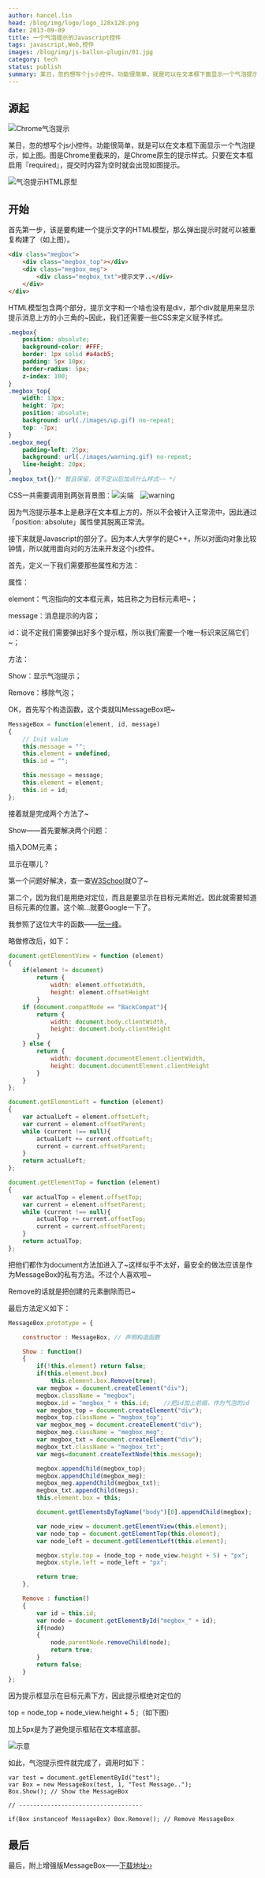 ```yaml
---
author: hancel.lin
head: /blog/img/logo/logo_128x128.png
date: 2013-09-09
title: 一个气泡提示的Javascript控件
tags: javascript,Web,控件
images: /blog/img/js-ballon-plugin/01.jpg
category: tech
status: publish
summary: 某日，忽的想写个js小控件。功能很简单，就是可以在文本框下面显示一个气泡提示，如上图。图是Chrome里截来的，是Chrome原生的提示样式。只要在文本框启用『required』，提交时内容为空时就会出现如图提示...
---
```

源起
---
![Chrome气泡提示][1]

某日，忽的想写个js小控件。功能很简单，就是可以在文本框下面显示一个气泡提示，如上图。图是Chrome里截来的，是Chrome原生的提示样式。只要在文本框启用『required』，提交时内容为空时就会出现如图提示。

![气泡提示HTML原型][2]

开始
---

首先第一步，该是要构建一个提示文字的HTML模型，那么弹出提示时就可以被重复构建了（如上图）。
```html
<div class="megbox">
    <div class="megbox_top"></div>
    <div class="megbox_meg">
        <div class="megbox_txt">提示文字..</div>
    </div>
</div>
```

HTML模型包含两个部分，提示文字和一个啥也没有是div，那个div就是用来显示提示消息上方的小三角的~因此，我们还需要一些CSS来定义赋予样式。

```css
.megbox{
    position: absolute;
    background-color: #FFF;
    border: 1px solid #a4acb5;
    padding: 5px 10px;
    border-radius: 5px;
    z-index: 100;
}
.megbox_top{
    width: 13px;
    height: 7px;
    position: absolute;
    background: url(./images/up.gif) no-repeat;
    top: -7px;
}
.megbox_meg{
    padding-left: 25px;
    background: url(./images/warning.gif) no-repeat;
    line-height: 20px;
}
.megbox_txt{}/* 暂且保留，说不定以后加点什么样式~~ */
```

CSS一共需要调用到两张背景图：![尖端][3]　![warning][4]

因为气泡提示基本上是悬浮在文本框上方的，所以不会被计入正常流中，因此通过「position: absolute」属性使其脱离正常流。

接下来就是Javascript的部分了。因为本人大学学的是C++，所以对面向对象比较钟情，所以就用面向对的方法来开发这个js控件。

首先，定义一下我们需要那些属性和方法：

属性：

element：气泡指向的文本框元素，姑且称之为目标元素吧~；

message：消息提示的内容；

id：说不定我们需要弹出好多个提示框，所以我们需要一个唯一标识来区隔它们~；

方法：

Show：显示气泡提示；

Remove：移除气泡；

OK，首先写个构造函数，这个类就叫MessageBox吧~

```javascript
MessageBox = function(element, id, message)
{
    // Init value
    this.message = "";
    this.element = undefined;   
    this.id = "";

    this.message = message;
    this.element = element;
    this.id = id;
};
```
接着就是完成两个方法了~

Show——首先要解决两个问题：

插入DOM元素；

显示在哪儿？

第一个问题好解决，查一查[W3School](http://www.w3school.com.cn/xmldom/dom_nodes_create.asp)就O了~

第二个，因为我们是用绝对定位，而且是要显示在目标元素附近。因此就需要知道目标元素的位置。这个嘛…就要Google一下了。

我参照了这位大牛的函数——[阮一峰](http://www.ruanyifeng.com/blog/2009/09/find_element_s_position_using_javascript.html)。

略做修改后，如下：

```javascript
document.getElementView = function (element)
{
    if(element != document)
        return {
            width: element.offsetWidth,
            height: element.offsetHeight
        }
    if (document.compatMode == "BackCompat"){
        return {
            width: document.body.clientWidth,
            height: document.body.clientHeight
        }
    } else {
        return {
            width: document.documentElement.clientWidth,
            height: document.documentElement.clientHeight
        }
    }
};

document.getElementLeft = function (element)
{
    var actualLeft = element.offsetLeft;
    var current = element.offsetParent;
    while (current !== null){
        actualLeft += current.offsetLeft;
        current = current.offsetParent;
    }
    return actualLeft;
};

document.getElementTop = function (element)
{
    var actualTop = element.offsetTop;
    var current = element.offsetParent;
    while (current !== null){
        actualTop += current.offsetTop;
        current = current.offsetParent;
    }
    return actualTop;
};
```

把他们都作为document方法加进入了~这样似乎不太好，最安全的做法应该是作为MessageBox的私有方法。不过个人喜欢啦~

Remove的话就是把创建的元素删除而已~

最后方法定义如下：

```javascript
MessageBox.prototype = {

    constructor : MessageBox, // 声明构造函数

    Show : function()
    {
        if(!this.element) return false;
        if(this.element.box)
            this.element.box.Remove(true);
        var megbox = document.createElement("div");
        megbox.className = "megbox";
        megbox.id = "megbox_" + this.id;    //把id加上前缀，作为气泡的id
        var megbox_top = document.createElement("div");
        megbox_top.className = "megbox_top";
        var megbox_meg = document.createElement("div");
        megbox_meg.className = "megbox_meg";
        var megbox_txt = document.createElement("div");
        megbox_txt.className = "megbox_txt";
        var megs=document.createTextNode(this.message);

        megbox.appendChild(megbox_top);
        megbox.appendChild(megbox_meg);
        megbox_meg.appendChild(megbox_txt);
        megbox_txt.appendChild(megs);
        this.element.box = this;

        document.getElementsByTagName("body")[0].appendChild(megbox);

        var node_view = document.getElementView(this.element);
        var node_top = document.getElementTop(this.element);
        var node_left = document.getElementLeft(this.element);

        megbox.style.top = (node_top + node_view.height + 5) + "px";
        megbox.style.left = node_left + "px";

        return true;
    },

    Remove : function()
    {
        var id = this.id;
        var node = document.getElementById("megbox_" + id);
        if(node)
        {
            node.parentNode.removeChild(node);
            return true;
        }
        return false;
    }   
};
```

因为提示框显示在目标元素下方，因此提示框绝对定位的

top = node_top + node_view.height + 5 ;（如下图）

加上5px是为了避免提示框贴在文本框底部。

![示意][5]

如此，气泡提示控件就完成了，调用时如下：

```javacript
var test = document.getElementById("test");
var Box = new MessageBox(test, 1, "Test Message..");
Box.Show(); // Show the MessageBox

// -----------------------------------

if(Box instanceof MessageBox) Box.Remove(); // Remove MessageBox
```
最后
---
最后，附上增强版MessageBox——[下载地址››](http://pan.baidu.com/share/link?shareid=1309283857&uk=1460016148)

  [1]: ../img/js-ballon-plugin/pic_01.jpg
  [2]: ../img/js-ballon-plugin/pic_02.jpg
  [3]: ../img/js-ballon-plugin/pic_03jpg
  [4]: ../img/js-ballon-plugin/pic_04.jpg
  [5]: ../img/js-ballon-plugin/pic_05.jpg
